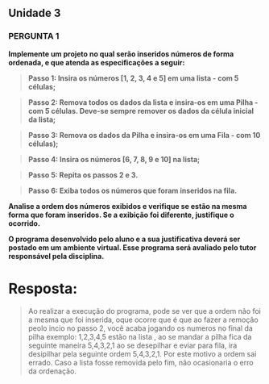 ## Unidade 3 

### PERGUNTA 1

**Implemente um projeto no qual serão inseridos números de forma ordenada, e que atenda as especificações a seguir:** 
 
>**Passo 1: Insira os números [1, 2, 3, 4 e 5] em uma lista - com 5 células;** 

>**Passo 2: Remova todos os dados da lista e insira-os em uma Pilha - com 5 células. Deve-se sempre remover os dados da célula inicial da lista;**

>**Passo 3: Remova os dados da Pilha e insira-os em uma Fila - com 10 células);**

>**Passo 4: Insira os números [6, 7, 8, 9 e 10] na lista;**

>**Passo 5: Repita os passos 2 e 3.**

>**Passo 6: Exiba todos os números que foram inseridos na fila.** 
 
**Analise a ordem dos números exibidos e verifique se estão na mesma forma que foram inseridos. Se a exibição foi diferente, justifique o ocorrido.** 
 
**O programa desenvolvido pelo aluno e a sua justificativa deverá ser postado em um ambiente virtual. Esse programa será avaliado pelo tutor responsável pela disciplina.**


# Resposta:

>Ao realizar a execução do programa, pode se ver que a ordem não foi a mesma que foi inserida, oque ocorre que é que ao fazer a remoção peolo incio no passo 2, você acaba jogando os numeros no final da pilha exemplo: 1,2,3,4,5 estão na lista , ao se mandar a pilha fica da seguinte maneira 5,4,3,2,1 ao se desepilhar e eviar para fila, ira desipilhar pela seguinte ordem 5,4,3,2,1. Por este motivo a ordem sai errado. Caso a lista fosse removida pelo fim, não ocasionaria o erro da ordenação.